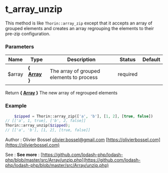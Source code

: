 # t_array_unzip

This method is like `Thorin::array_zip` except that it accepts an array of grouped
elements and creates an array regrouping the elements to their pre-zip
configuration.



### Parameters
Name  |  Type  |  Description  |  Status  |  Default
------------  |  ------------  |  ------------  |  ------------  |  ------------
$array  |  **{ [Array](http://php.net/manual/en/language.types.array.php) }**  |  The array of grouped elements to process  |  required  |

Return **{ [Array](http://php.net/manual/en/language.types.array.php) }** The new array of regrouped elements

### Example
```php
	$zipped = Thorin::array_zip(['a', 'b'], [1, 2], [true, false])
// [['a', 1, true], ['b', 2, false]]
Thorin::array_unzip($zipped);
// [['a', 'b'], [1, 2], [true, false]]
```
Author : Olivier Bossel [olivier.bossel@gmail.com](mailto:olivier.bossel@gmail.com) [https://olivierbossel.com](https://olivierbossel.com)

See : **See more** : [https://github.com/lodash-php/lodash-php/blob/master/src/Array/unzip.php](https://github.com/lodash-php/lodash-php/blob/master/src/Array/unzip.php)